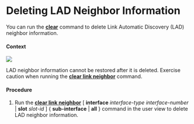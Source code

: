 Deleting LAD Neighbor Information
=================================

You can run the [**clear**](cmdqueryname=clear) command to delete Link Automatic Discovery (LAD) neighbor information.

#### Context

![](../../../../public_sys-resources/notice_3.0-en-us.png) 

LAD neighbor information cannot be restored after it is deleted. Exercise caution when running the [**clear link neighbor**](cmdqueryname=clear+link+neighbor) command.



#### Procedure

1. Run the [**clear link neighbor**](cmdqueryname=clear+link+neighbor) [ **interface** *interface-type* *interface-number* | **slot** *slot-id* ] { **sub-interface** | **all** } command in the user view to delete LAD neighbor information.